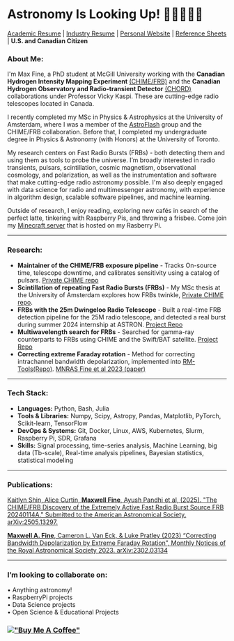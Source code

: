 <!-- steelblue, alpha=0.5, firebrick, orchid  https://colorbrewer2.org/#type=qualitative&scheme=Dark2&n=3 --> 
<!-- ..........~*~*~*~*~*~*~*~........... -->
<!-- astronomy_is_looking_up_42069! -->
<!-- ..........~*~*~*~*~*~*~*~........... -->

# Astronomy Is Looking Up! 🧙‍♂️🐚📡💫 
<a href="https://afinemax.github.io/afinemax1/afinemax_resume.pdf" target="_blank">Academic Resume</a> | <a href="https://afinemax.github.io/afinemax1/afinemax_datascience_python_dev_cv.pdf" target="_blank">Industry Resume</a> | [Personal Website](https://afinemax.github.io/afinemax1/) | [Reference Sheets](https://github.com/afinemax/dev-reference/) |  **U.S. and Canadian Citizen** <br>


### About Me:


I'm Max Fine, a PhD student at McGill University working with the **Canadian Hydrogen Intensity Mapping Experiment** [(CHIME/FRB)](https://www.chime-frb.ca/) and the **Canadian Hydrogen Observatory and Radio-transient Detector** [(CHORD)](https://www.chord-observatory.ca/home) collaborations under Professor Vicky Kaspi. These are cutting-edge radio telescopes located in Canada.

I recently completed my MSc in Physics & Astrophysics at the University of Amsterdam, where I was a member of the [AstroFlash](https://astroflash-frb.github.io/) group and the CHIME/FRB collaboration. Before that, I completed my undergraduate degree in Physics & Astronomy (with Honors) at the University of Toronto. 

My research centers on Fast Radio Bursts (FRBs) - both detecting them and using them as tools to probe the universe. I’m broadly interested in radio transients, pulsars, scintillation, cosmic magnetism, observational cosmology, and polarization, as well as the instrumentation and software that make cutting-edge radio astronomy possible. I'm also deeply engaged with data science for radio and multimessenger astronomy, with experience in algorithm design, scalable software pipelines, and machine learning.

Outside of research, I enjoy reading, exploring new cafés in search of the perfect latte, tinkering with Raspberry Pis, and throwing a frisbee. Come join my [Minecraft server](https://afinemax.github.io/mc_server_website/) that is hosted on my Rasberry Pi. 


---

### Research:  
- **Maintainer of the CHIME/FRB exposure pipeline** - Tracks On-source time, telescope downtime, and calibrates sensitivity using a catalog of pulsars. [Private CHIME repo](https://github.com/CHIMEFRB/frb-exposure)
-  **Scintillation of repeating Fast Radio Bursts (FRBs)** - My MSc thesis at the University of Amsterdam explores how FRBs twinkle, [Private CHIME repo](https://github.com/CHIMEFRB/chime_repeaters_scintillation).
-  **FRBs with the 25m Dwingeloo Radio Telescope** - Built a real-time FRB detection pipeline for the 25M radio telescope, and detected a real burst during summer 2024 internship at ASTRON. [Project Repo](https://github.com/afinemax/Astron_2024)
-  **Multiwavelength search for FRBs** - Searched for gamma-ray counterparts to FRBs using CHIME and the Swift/BAT satellite. [Project Repo](https://github.com/afinemax/swift-bat) 
-  **Correcting extreme Faraday rotation** - Method for correcting intrachannel bandwidth depolarization, implemented into [RM-Tools(Repo)](https://github.com/CIRADA-Tools/RM-Tools). [MNRAS Fine et al 2023 (paper)](https://arxiv.org/abs/2302.03134) 


---

### Tech Stack:
- **Languages:** Python, Bash, Julia
- **Tools & Libraries:** Numpy, Scipy, Astropy, Pandas, Matplotlib, PyTorch, Scikit-learn, TensorFlow
- **DevOps & Systems:** Git, Docker, Linux, AWS, Kubernetes, Slurm, Raspberry Pi, SDR, Grafana
- **Skills:** Signal processing, time-series analysis, Machine Learning, big data (Tb-scale), Real-time analysis pipelines, Bayesian statistics, statistical modeling


---
### Publications:
[Kaitlyn Shin, Alice Curtin, **Maxwell Fine**, Ayush Pandhi et al, (2025). "The CHIME/FRB Discovery of the
Extremely Active Fast Radio Burst Source FRB 20240114A." Submitted to the American Astronomical Society.
arXiv:2505.13297.](https://arxiv.org/abs/2505.13297)


[**Maxwell A. Fine**, Cameron L. Van Eck, & Luke Pratley (2023) “Correcting Bandwidth Depolarization by Extreme Faraday Rotation”, Monthly Notices of the Royal Astronomical Society 2023. arXiv:2302.03134](https://arxiv.org/abs/2302.03134)




<!--
On the left is me standing by the 25-m Dwingeloo Radio Telescope (DRT) at ASTRON, and the right is me with the other 2024 ASTRON/JIVE interns at the European Space Agency (ESA).

<table>
  <tr>
    <td style="text-align: center;">
      <img src="https://afinemax.github.io/afinemax1/astron_summer_2024_photos/instagram_cropped_01.jpg"  width="500">
    </td>
    <td style="text-align: center;">
      <img src="https://afinemax.github.io/afinemax1/astron_summer_2024_photos/instagram_cropped_02.jpg"  width="500">
    </td>
  </tr>
</table>






On the left is me with the other summer students at ASTRON this summer, the real adventure is the friends we make along the way! On the right is a photo of me operating the 25m Dwingeloo Radio Telescope, which I used for my research project. 

<table>
  <tr>
    <td style="text-align: center;">
      <img src="https://afinemax.github.io/afinemax1/astron_summer_2024_photos/IMG_20240705_104342.jpg" alt="The real adventure is the friends you make along the way" width="500">
    </td>
    <td style="text-align: center;">
      <img src="https://afinemax.github.io/afinemax1/images/max_25m_1.jpg" alt="This is me operating the 25m Dwingeloo Radio Telescope" height="375">
    </td>
  </tr>
</table>
-->









<!--
### Technical Skills:
I am highly skilled in <code>Python</code>, <code>Bash</code>, and <code>Linux</code>, with extensive experience using packages such as <code>Astropy</code>, <code>Fetch</code>, <code>HEAsoft</code>, <code>Matplotlib</code>, <code>Numpy</code>, <code>Pandas</code>, <code>Presto</code>, <code>Pytorch</code>, <code>RM-TOOLS</code>, <code>Scikit-Learn</code>, <code>Scipy</code>, <code>TensorFlow</code>, and <code>Xspec</code>. I have expertise in Bayesian analysis, time-series analysis, algorithm development, Convolutional Neural Networks (CNNs), Fourier analysis, signal processing, machine learning, deep learning, big data (Tb Scale), <code>Git</code>, <code>Docker</code>, and scientific computing.

I have hands-on experience with <code>RaspberryPi</code> projects and moderate knowledge of <code>C++</code>, <code>Julia</code>, <code>SQL</code>, <code>Kubernetes</code>, cloud computing platforms such as <code>AWS</code>, and High-Performance Computing (HPC) environments. 

I have contributed significantly to the open-source scientific <code>Python</code> package <code>RM-TOOLS</code>, resulting in a published first author [scientific paper in the Monthly Notices of the Royal Astronomy Society](https://ui.adsabs.harvard.edu/abs/2023MNRAS.520.4822F/abstract). 



<!--
🔭 I’m currently working on:<br>
•  Searching for Gamma-rays from FRBs using SWIFT/BAT & GUANO
-->


---
### I’m looking to collaborate on:<br>
•  Anything astronomy!<br>
•  RaspberryPi projects<br>
•  Data Science projects<br>
•  Open Science & Educational Projects<br>


<!--
# 🧙‍♂️🐚📡💫 About Me:

🔗 Check out my perosnal website [here!](https://afinemax.github.io/afinemax1/) <br> 

🔭 I’m currently working on:<br>        •  Searching for Gamma-rays from FRBs using SWIFT/BAT & GUANO<br><br>👯 I’m looking to collaborate on<br>        •  Anything astronomy!<br>        •  RaspberryPi projects<br>        •  Basic Algorithm trading <br><br><br>💬 Ask me about<br>        •  My research!<br>

 I care deeply about science advocacy and believe that it’s essential to share the wonder and importance of science with the broader community.


[!["Buy Me A Coffee"](https://www.buymeacoffee.com/assets/img/custom_images/orange_img.png)](https://www.buymeacoffee.com/afinemax)

📊 GitHub Stats: <br>
![](https://github-readme-streak-stats.herokuapp.com/?user=afinemax&theme=dark&hide_border=true)<br/>

![](https://komarev.com/ghpvc/?username=afinemax&color=blueviolet)
-->


### [!["Buy Me A Coffee"](https://www.buymeacoffee.com/assets/img/custom_images/orange_img.png)](https://www.buymeacoffee.com/afinemax) 


<!--
### ✍️ Random Dev Quote
![](https://quotes-github-readme.vercel.app/api?type=horizontal&theme=radical)

---
[![](https://visitcount.itsvg.in/api?id=afinemax&icon=0&color=0)](https://visitcount.itsvg.in)

<!-- Proudly created with GPRM ( https://gprm.itsvg.in ) -->
